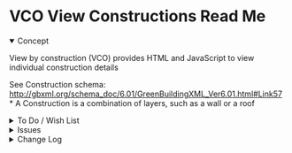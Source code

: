 # VCO View Constructions Read Me

<details open >

<summary>Concept</summary>

View by construction (VCO) provides HTML and JavaScript to view individual construction details

See Construction schema: http://gbxml.org/schema_doc/6.01/GreenBuildingXML_Ver6.01.html#Link57
	* A Construction is a combination of layers, such as a wall or a roof


</details>

<details>

<summary>To Do / Wish List</summary>

* 2019-07-22 ~ Theo ~ Add show/hide selected


</details>

<details>

<summary>Issues</summary>


</details>

<details>

<summary>Change Log</summary>

### 2019-07-22 ~ Theo

VCO 0.17.00-1vco js/md

* R: Cleanup

Dealt with

* 2019-07-22 ~ Theo ~ Add sort items in select box

### 2019-07-22 ~ Theo

VCO 0.17.00-1vco

* R - VCO.js: Cleanup

### 2019-07-20 ~ Theo

VCO 0.17.00-0vco

* R - VCO.js: First commit

### 2019-06-28 ~ Theo

VBC 0.16-01-2vbc

* F - VBC.js: Add select by attributes
* V - VBC.js: Fix input search
* F - First commit of read me

</details>
